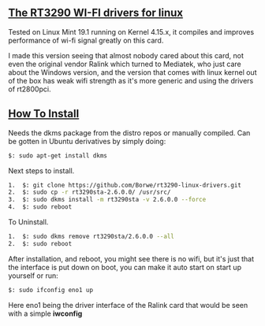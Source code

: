 ## <u>The RT3290 WI-FI drivers for linux</u>

Tested on Linux Mint 19.1 running on Kernel 4.15.x, it compiles and improves performance of wi-fi signal greatly on this card.

I made this version seeing that almost nobody cared about this card, not even the original vendor Ralink which turned to Mediatek, who just care about the Windows version, and the version that comes with linux kernel out of the box has weak wifi strength as it's more generic and using the drivers of rt2800pci.

## <u>How To Install</u>

Needs the dkms package from the distro repos or manually compiled. Can be gotten in Ubuntu derivatives by simply doing:

```bash
$: sudo apt-get install dkms
```

Next steps to install.

```bash
1. 	$: git clone https://github.com/Borwe/rt3290-linux-drivers.git
2. 	$: sudo cp -r rt3290sta-2.6.0.0/ /usr/src/
3.	$: sudo dkms install -m rt3290sta -v 2.6.0.0 --force
4. 	$: sudo reboot


```

To Uninstall.

```bash
1.	$: sudo dkms remove rt3290sta/2.6.0.0 --all
2.	$: sudo reboot
```



After installation, and reboot, you might see there is no wifi, but it's just that the interface is put down on boot, you can make it auto start on start up yourself or run:

```bash
$: sudo ifconfig eno1 up
```

Here eno1 being the driver interface of the Ralink card that would be seen with a simple **iwconfig**
